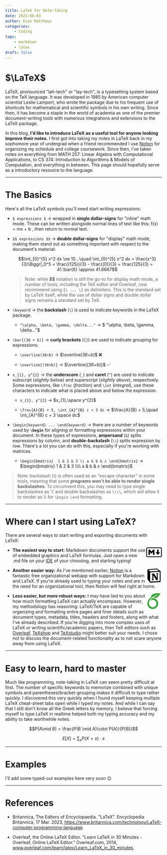 ```yaml
---
title: LaTeX for Note-Taking
date: 2023-06-03
author: Evan Matthews
categories:
    - Coding
tags:
    - markdown
    - latex
draft: false
---
```


# $\LaTeX$

LaTeX, pronounced "lah-tech" or "lay-tech", is a typesetting system based on the TeX language. It was developed in 1985 by American computer scientist Leslie Lamport, who wrote the package due to his frequent use of shortcuts for mathematical and scientific symbols in his own writing. Since then, it has become a staple in the world of academia as one of the premier document-writing tools with numerous integrations and extensions to the LaTeX package.

In this blog, **I'd like to introduce LaTeX as a useful tool for anyone looking improve their notes.** I first got into taking my notes in LaTeX back in my sophomore year of undergrad when a friend recommended I use [Notion](https://www.notion.so/) for organizing my schedule and college coursework. Since then, I've taken notes on everything from MATH 257: Linear Algebra with Computational Applications, to CS 374: Introduction to Algorithms & Models of Computation, and everything in between. This page should hopefully serve as a introductory resource to the language.

<hr>

# The Basics

Here's all the LaTeX symbols you'll need start writing expressions:

- `$ expressions $` -> wrapped in **single dollar-signs** for "inline" math mode. These can be written alongside normal lines of text $\text{like this: f(x) = mx + b }$, then return to normal text.

- `$$ expressions $$` -> **double dollar-signs** for "display" math mode, making them stand out as something important with respect to the document's material:

    $$\int_{0}^{5} x^2 dx \ne 10...\quad \int_{0}^{5} x^2 dx = \frac{x^3}{3}\Biggr|_0^5 = \frac{(125)}{3} - \frac{(0)}{3} = \frac{125}{3} = 41.\bar{6} \approx 41.6667$$

    > Note: while **$$** notation is still the go-to for display math mode, a number of tools, including the TeX editor and Overleaf, now recommend using **`[\ ... \]`** as delimiters. This is the standard set by LaTeX itself, while the use of dollar signs and double dollar signs remains a standard set by TeX.  

- `\keyword` -> the **backslash** (`\`) is used to indicate keywords in the LaTeX package.

    -   `"\alpha, \beta, \gamma, \delta..."` ->  $ "\alpha, \beta, \gamma, \delta..."$

- `\bar{(36 + b)}` -> **curly brackets** (`{}`) are used to indicate grouping for expressions.

    -   `\overline(36+b)` -> $\overline(36+b)$ ❌

    -   `\overline{(36+b)}` -> $\overline{(36+b)}$ ✅

- `x_{1}, y^{2}` -> the **underscore** (`_`) and **caret** (`^`) are used to indicate subscript (*slightly below*) and superscript (*slightly above*), respectively. Some expressions, like `\frac` (*fraction*) and `\int` (*integral*), use these characters to indicate what is placed above and below the expression.

    -   `x_{1}, y^{2}` -> $x_{1},\space y^{2}$

    -   `\frac{A}{B} + 5, \int_{A}^{B} c + 3 dc` -> $\frac{A}{B} + 5,\quad \int_{A}^{B} c + 3 \space dc$

- `\begin{keyword} ... \end{keyword}` -> there are a number of keywords used by **`\begin`** for aligning or formatting expressions within your document. In these types of expressions, **ampersand** (`&`) splits expressions by column, and **double-backslash** (`\\`) splits expression by row. There's a lot you can do with this, especially if you're working with matrices.

    -   `\begin{bmatrix} 
        1 & 2 & 3 \\
        a & b & c
    \end{bmatrix}` -> 
    $\begin{bmatrix} 
        1 & 2 & 3 \\\\
        a & b & c
    \end{bmatrix}$

> Note: backslash (\\) is often used as an "escape character" in some tools, meaning that some **programs won't be able to render single backslashes.** To circumvent this, you may need to type single backslashes as '\\' and double backslashes as `\\\\`, which will allow it to render as \\\\ for `\begin-\end` formatting.

<hr>

# Where can I start using LaTeX?

There are several ways to start writing and exporting documents with LaTeX:

<img src="markdown.png" style="max-width:10%;min-width:40px;float:right;" alt="Markdown logo" />

- **The easiest way to start:** Markdown documents support the use of embedded graphics and LaTeX formulas. Just open a new .md file on your [IDE](https://en.wikipedia.org/wiki/Integrated_development_environment) of your choosing, and starting typing!

<img src="notion.png" style="max-width:10%;min-width:30px;float:right;" alt="Overleaf logo" />

- **Another easier way:** As I've mentioned earlier, [Notion](https://www.notion.so) is a fantastic free organizational webapp with support for Markdown and LaTeX. If you're already used to typing your notes and are in the need for an organizational tool, then Notion will feel right at home.

<img src="overleaf.png" style="max-width:10%;min-width:30px;float:right;" alt="Overleaf logo" />

- **Less easier, but more robust ways:** I may have lied to you about how much formatting LaTeX can actually encompass. However, my methodology has reasoning: LaTeX/TeX are capable of organizing and formatting entire pages and finer details such as document types, metadata, titles, headers and footers, along with what I've already described. If you're digging into more complex uses of LaTeX or writing scientific/academic papers, then TeX editors such as [Overleaf](https://www.overleaf.com/), [TeXshop](https://pages.uoregon.edu/koch/texshop/) and [TeXstudio](https://www.texstudio.org/) might better suit your needs. I chose not to discuss the document-related functionality as to not scare anyone away from using LaTeX.

<hr>

# Easy to learn, hard to master

Much like programming, note-taking in LaTeX can seem pretty difficult at first. The number of specific keywords to memorize combined with unique symbols and parentheses/bracket-grouping makes it difficult to type rather quickly. I discovered this very quickly when I found myself keeping multiple LaTeX cheat-sheet tabs open while I typed my notes. And while I can say that I still don't know all the Greek letters by memory, I believe that forcing myself to type LaTeX in realtime helped both my typing accuracy and my ability to take worthwhile notes. 

$$P(A\mid B) = \frac{P(B \mid A)\cdot P(A)}{P(B)}$$

$$E[X] = \sum_x P(X = x)\cdot x$$

<hr>

# Examples

I'll add some typed-out examples here very soon 😉

<hr>

# References

- Britannica, The Editors of Encyclopaedia. "LaTeX". Encyclopedia Britannica, 17 Mar. 2023, https://www.britannica.com/technology/LaTeX-computer-programming-language.

- Overleaf, the Online LaTeX Editor. “Learn LaTeX in 30 Minutes - Overleaf, Online LaTeX Editor.” Overleaf.com, 2014, www.overleaf.com/learn/latex/Learn_LaTeX_in_30_minutes.

‌